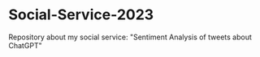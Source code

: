 # Social-Service-2023
Repository about my social service: "Sentiment Analysis of tweets about ChatGPT"
